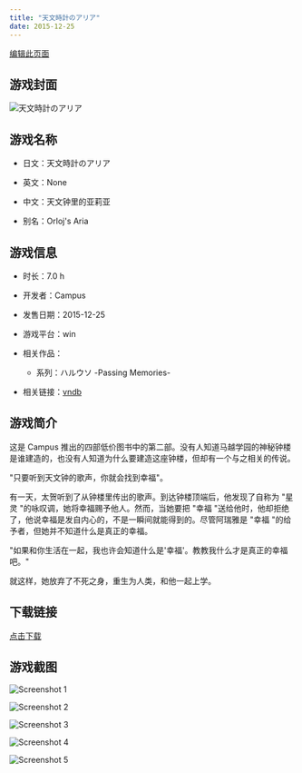 ```yaml
---
title: "天文時計のアリア"
date: 2015-12-25
---
```

[编辑此页面](https://github.com/ACG-3/ADV3-source/blob/main/source/_posts/%E5%A4%A9%E6%96%87%E6%99%82%E8%A8%88%E3%81%AE%E3%82%A2%E3%83%AA%E3%82%A2.md)

## 游戏封面

![天文時計のアリア](https%3A//pan.timero.xyz/onedrive/img_lib_001/%E5%A4%A9%E6%96%87%E6%99%82%E8%A8%88%E3%81%AE%E3%82%A2%E3%83%AA%E3%82%A2_cover.avif)


## 游戏名称

- 日文：天文時計のアリア
- 英文：None
- 中文：天文钟里的亚莉亚

- 别名：Orloj's Aria


## 游戏信息

- 时长：7.0 h
- 开发者：Campus
- 发售日期：2015-12-25
- 游戏平台：win
- 相关作品：
   - 系列：ハルウソ -Passing Memories-

- 相关链接：[vndb](https://vndb.org/v18376)


## 游戏简介

这是 Campus 推出的四部低价图书中的第二部。没有人知道马越学园的神秘钟楼是谁建造的，也没有人知道为什么要建造这座钟楼，但却有一个与之相关的传说。

"只要听到天文钟的歌声，你就会找到幸福"。

有一天，太贺听到了从钟楼里传出的歌声。到达钟楼顶端后，他发现了自称为 "星灵 "的咏叹调，她将幸福赐予他人。然而，当她要把 "幸福 "送给他时，他却拒绝了，他说幸福是发自内心的，不是一瞬间就能得到的。尽管阿瑞雅是 "幸福 "的给予者，但她并不知道什么是真正的幸福。

"如果和你生活在一起，我也许会知道什么是'幸福'。教教我什么才是真正的幸福吧。"

就这样，她放弃了不死之身，重生为人类，和他一起上学。




## 下载链接

[点击下载](https://pan.timero.xyz/onedrive/adv_lib_001/%E5%A4%A9%E6%96%87%E6%99%82%E8%A8%88%E3%81%AE%E3%82%A2%E3%83%AA%E3%82%A2)


## 游戏截图


![Screenshot 1](https%3A//pan.timero.xyz/onedrive/img_lib_001/%E5%A4%A9%E6%96%87%E6%99%82%E8%A8%88%E3%81%AE%E3%82%A2%E3%83%AA%E3%82%A2_Screenshot_1.avif)

![Screenshot 2](https%3A//pan.timero.xyz/onedrive/img_lib_001/%E5%A4%A9%E6%96%87%E6%99%82%E8%A8%88%E3%81%AE%E3%82%A2%E3%83%AA%E3%82%A2_Screenshot_2.avif)

![Screenshot 3](https%3A//pan.timero.xyz/onedrive/img_lib_001/%E5%A4%A9%E6%96%87%E6%99%82%E8%A8%88%E3%81%AE%E3%82%A2%E3%83%AA%E3%82%A2_Screenshot_3.avif)

![Screenshot 4](https%3A//pan.timero.xyz/onedrive/img_lib_001/%E5%A4%A9%E6%96%87%E6%99%82%E8%A8%88%E3%81%AE%E3%82%A2%E3%83%AA%E3%82%A2_Screenshot_4.avif)

![Screenshot 5](https%3A//pan.timero.xyz/onedrive/img_lib_001/%E5%A4%A9%E6%96%87%E6%99%82%E8%A8%88%E3%81%AE%E3%82%A2%E3%83%AA%E3%82%A2_Screenshot_5.avif)

